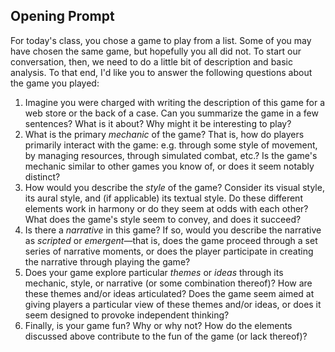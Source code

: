## Opening Prompt

For today's class, you chose a game to play from a list. Some of you may have chosen the same game, but hopefully you all did not. To start our conversation, then, we need to do a little bit of description and basic analysis. To that end, I'd like you to answer the following questions about the game you played:

1. Imagine you were charged with writing the description of this game for a web store or the back of a case. Can you summarize the game in a few sentences? What is it about? Why might it be interesting to play?
2. What is the primary *mechanic* of the game? That is, how do players primarily interact with the game: e.g. through some style of movement, by managing resources, through simulated combat, etc.? Is the game's mechanic similar to other games you know of, or does it seem notably distinct?
3. How would you describe the *style* of the game? Consider its visual style, its aural style, and (if applicable) its textual style. Do these different elements work in harmony or do they seem at odds with each other? What does the game's style seem to convey, and does it succeed?
4. Is there a *narrative* in this game? If so, would you describe the narrative as *scripted* or *emergent*—that is, does the game proceed through a set series of narrative moments, or does the player participate in creating the narrative through playing the game? 
5. Does your game explore particular *themes* or *ideas* through its mechanic, style, or narrative (or some combination thereof)? How are these themes and/or ideas articulated? Does the game seem aimed at giving players a particular view of these themes and/or ideas, or does it seem designed to provoke independent thinking?
6. Finally, is your game fun? Why or why not? How do the elements discussed above contribute to the fun of the game (or lack thereof)?